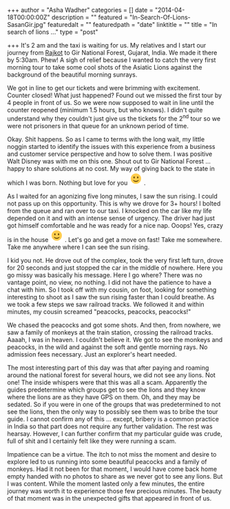 +++
author = "Asha Wadher"
categories = []
date = "2014-04-18T00:00:00Z"
description = ""
featured = "In-Search-Of-Lions-SasanGir.jpg"
featuredalt = ""
featuredpath = "date"
linktitle = ""
title = "In search of lions ..."
type = "post"

+++
It's 2 am and the taxi is waiting for us. My relatives and I start our journey from [Rajkot](http://twiztedmyrtle.photoshelter.com/gallery-collection/View-Gallery/C0000qSXIepKx7lw) to Gir National Forest, Gujarat, India. We made it there by 5:30am. Phew! A sigh of relief because I wanted to catch the very first morning tour  to take some cool shots of the Asiatic Lions against the background of the beautiful morning sunrays.

We got in line to get our tickets and were brimming with excitement. Counter closed! What just happened? Found out we missed the first tour by 4 people in front of us. So we were now supposed to wait in line until the counter reopened (minimum 1.5 hours, but who knows). I didn't quite understand why they couldn't just give us the tickets for the 2<sup>nd</sup> tour so we were not prisoners in that queue for an unknown period of time.

Okay. Shit happens. So as I came to terms with the long wait, my little noggin started to identify the issues with this experience from a business and customer service perspective and how to solve them. I was positive Walt Disney was with me on this one. Shout out to Gir National Forest ...
 happy to share solutions at no cost. My way of giving back to the state in which I was born. Nothing but love for you ![:)](/img/twiztedmyrtle/simple-smile.png) .

As I waited for an agonizing five long minutes, I saw the sun rising. I could not pass up on this opportunity. This is why we drove for 3+ hours! I bolted from the queue and ran over to our taxi. I knocked on the car like my life depended on it and with an intense sense of urgency. The driver had just got himself comfortable and he was ready for a nice nap. Ooops! Yes, crazy is in the house ![:)](/img/twiztedmyrtle/simple-smile.png) . Let's go and get a move on fast! Take me somewhere. Take me anywhere where I can see the sun rising.

I kid you not. He drove out of the complex, took the very first left turn, drove for 20 seconds and just stopped the car in the middle of nowhere. Here you go missy was basically his message. Here I go where? There was no vantage point, no view, no nothing. I did not have the patience to have a chat with him. So I took off with my cousin, on foot, looking for something interesting to shoot as I saw the sun rising faster than I could breathe. As we took a few steps we saw railroad tracks. We followed it and within minutes, my cousin screamed "peacocks, peacocks, peacocks!"

We chased the peacocks and got some shots. And then, from nowhere, we saw a family of monkeys at the train station, crossing the railroad tracks. Aaaah, I was in heaven. I couldn't believe it. We got to see the monkeys and peacocks, in the wild and against the soft and gentle morning rays. No admission fees necessary. Just an explorer's heart needed.

The most interesting part of this day was that after paying and roaming around the national forest for several hours, we did not see any lions. Not one! The inside whispers were that this was all a scam. Apparently the guides predetermine which groups get to see the lions and they know where the lions are as they have GPS on them. Oh, and they may be sedated. So if you were in one of the groups that was predetermined to not see the lions, then the only way to possibly see them was to bribe the tour guide. I cannot confirm any of this ...
 except, bribery is a common practice in India so that part does not require any further validation. The rest was hearsay. However, I can further confirm that my particular guide was crude, full of shit and I certainly felt like they were running a scam.

Impatience can be a virtue. The itch to not miss the moment and desire to explore led to us running into some beautiful peacocks and a family of monkeys. Had it not been for that moment, I would have come back home empty handed with no photos to share as we never got to see any lions. But I was content. While the moment lasted only a few minutes, the entire journey was worth it to experience those few precious minutes. The beauty of that moment was in the unexpected gifts that appeared in front of us.
